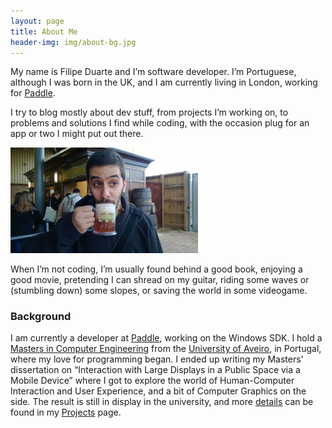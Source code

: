 ```yaml
---
layout: page 
title: About Me
header-img: img/about-bg.jpg
---
```


My name is Filipe Duarte and I’m software developer. I’m Portuguese, although I was born in the UK, and I am currently living
in London, working for [Paddle](http://www.paddle.com/).

I try to blog mostly about dev stuff, from projects I’m working on, to problems and solutions I find while coding, with the occasion plug for an app or two I might put out there.

<img src="/assets/WP_20131019_094.jpg" width="300" class="aligncenter">

When I’m not coding, I’m usually found behind a good book, enjoying a good movie, pretending I can shread on my guitar, riding some waves or (stumbling down) some slopes, or saving the world in some videogame.

### Background
I am currently a developer at [Paddle](http://www.paddle.com/), working on the Windows SDK. I hold a [Masters in Computer Engineering](http://www.ua.pt/ensino/PageCourse.aspx?id=23&amp;p=4&amp;a=9) from the [University of Aveiro](http://www.ua.pt), in Portugal, where my love for programming began. I ended up writing my Masters’ dissertation on “Interaction with Large Displays in a Public Space via a Mobile Device” where I got to explore the world of Human-Computer Interaction and User Experience, and a bit of Computer Graphics on the side. The result is still in display in the university, and more [details](/app/2012/12/09/deti-interact/
) can be found in my [Projects](/apps) page.